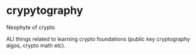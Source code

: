 # crypytography
Neophyte of crypto

ALl things related to learning crypto foundations (public key cryptography algos, crypto math etc). 
